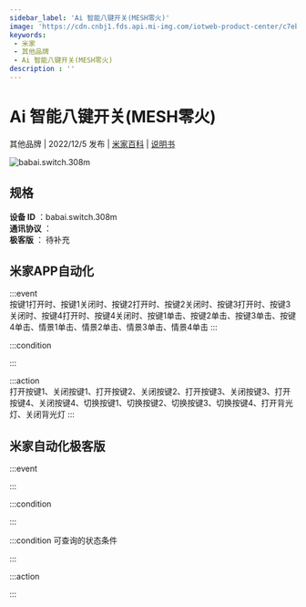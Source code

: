 ```yaml
---
sidebar_label: 'Ai 智能八键开关(MESH零火)'
image: 'https://cdn.cnbj1.fds.api.mi-img.com/iotweb-product-center/c7eb84887a32d2fe7bb37cf47a5bf4c3_1661934992317.png?GalaxyAccessKeyId=AKVGLQWBOVIRQ3XLEW&Expires=9223372036854775807&Signature=/KMVFVRdZcY6CuZxBfW7gVL/8dU='
keywords: 
 - 米家
 - 其他品牌
 - Ai 智能八键开关(MESH零火)
description : ''
---
```

# Ai 智能八键开关(MESH零火)

其他品牌 | 2022/12/5 发布 | [米家百科](https://home.mi.com/webapp/content/baike/product/index.html?model=babai.switch.308m) | [说明书](https://home.mi.com/views/introduction.html?model=babai.switch.308m&region=cn)

![babai.switch.308m](https://cdn.cnbj1.fds.api.mi-img.com/iotweb-product-center/c7eb84887a32d2fe7bb37cf47a5bf4c3_1661934992317.png?GalaxyAccessKeyId=AKVGLQWBOVIRQ3XLEW&Expires=9223372036854775807&Signature=/KMVFVRdZcY6CuZxBfW7gVL/8dU=)

## 规格  
> 
**设备 ID** ：babai.switch.308m  
**通讯协议** ：  
**极客版**  ： 待补充 


## 米家APP自动化  

:::event  
按键1打开时、按键1关闭时、按键2打开时、按键2关闭时、按键3打开时、按键3关闭时、按键4打开时、按键4关闭时、按键1单击、按键2单击、按键3单击、按键4单击、情景1单击、情景2单击、情景3单击、情景4单击
:::

:::condition  

:::

:::action   
打开按键1、关闭按键1、打开按键2、关闭按键2、打开按键3、关闭按键3、打开按键4、关闭按键4、切换按键1、切换按键2、切换按键3、切换按键4、打开背光灯、关闭背光灯
:::

## 米家自动化极客版  

:::event  

:::

:::condition  

:::

:::condition 可查询的状态条件  

:::

:::action  

:::

        
